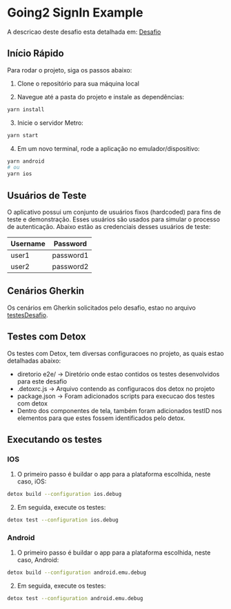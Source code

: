 # Going2 SignIn Example

A descricao deste desafio esta detalhada em: [Desafio](DESAFIO.md)

## Início Rápido

Para rodar o projeto, siga os passos abaixo:

1. Clone o repositório para sua máquina local

2. Navegue até a pasta do projeto e instale as dependências:

```bash
yarn install
```

3. Inicie o servidor Metro:

```bash
yarn start
```

4. Em um novo terminal, rode a aplicação no emulador/dispositivo:

```bash
yarn android
# ou
yarn ios
```

## Usuários de Teste

O aplicativo possui um conjunto de usuários fixos (hardcoded) para fins de teste e demonstração. Esses usuários são usados para simular o processo de autenticação. Abaixo estão as credenciais desses usuários de teste:

| Username | Password   |
|----------|------------|
| user1    | password1  |
| user2    | password2  |



## Cenários Gherkin

Os cenários em Gherkin solicitados pelo desafio, estao no arquivo [testesDesafio](testesDesafio.feature).

## Testes com Detox

Os testes com Detox, tem diversas configuracoes no projeto, as quais estao detalhadas abaixo:

* diretorio e2e/ -> Diretório onde estao contidos os testes desenvolvidos para este desafio
* .detoxrc.js -> Arquivo contendo as configuracos dos detox no projeto
* package.json -> Foram adicionados scripts para execucao dos testes com detox
* Dentro dos componentes de tela, também foram adicionados testID nos elementos para que estes fossem identificados pelo detox.


## Executando os testes

### IOS
1. O primeiro passo é buildar o app para a plataforma escolhida, neste caso, iOS:
```bash
detox build --configuration ios.debug
```

2. Em seguida, execute os testes:
```bash
detox test --configuration ios.debug
```


### Android
1. O primeiro passo é buildar o app para a plataforma escolhida, neste caso, Android:
```bash
detox build --configuration android.emu.debug
```

2. Em seguida, execute os testes:
```bash
detox test --configuration android.emu.debug
```
